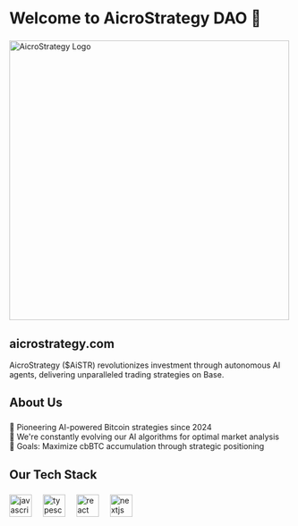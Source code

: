 <h1 align="left">Welcome to AicroStrategy DAO 🚀</h1>

###

<img src="https://aicrostrategy.com/aistr.jpeg" alt="AicroStrategy Logo" width="500">

###

<h2 align="left">aicrostrategy.com</h2>

<p align="left">AicroStrategy ($AiSTR) revolutionizes investment through autonomous AI agents, delivering unparalleled trading strategies on Base.</p>

###

<h2 align="left">About Us</h2>

###

<p align="left">🤖 Pioneering AI-powered Bitcoin strategies since 2024<br>🧠 We're constantly evolving our AI algorithms for optimal market analysis<br>💎 Goals: Maximize cbBTC accumulation through strategic positioning</p>

###

<h2 align="left">Our Tech Stack</h2>

###

<div align="left">
  <img src="https://cdn.jsdelivr.net/gh/devicons/devicon/icons/javascript/javascript-original.svg" height="40" alt="javascript logo"  />
  <img width="12" />
  <img src="https://cdn.jsdelivr.net/gh/devicons/devicon/icons/typescript/typescript-original.svg" height="40" alt="typescript logo"  />
  <img width="12" />
  <img src="https://cdn.jsdelivr.net/gh/devicons/devicon/icons/react/react-original.svg" height="40" alt="react logo"  />
  <img width="12" />
  <img src="https://cdn.jsdelivr.net/gh/devicons/devicon/icons/nextjs/nextjs-original.svg" height="40" alt="nextjs logo"  />
</div>

###
